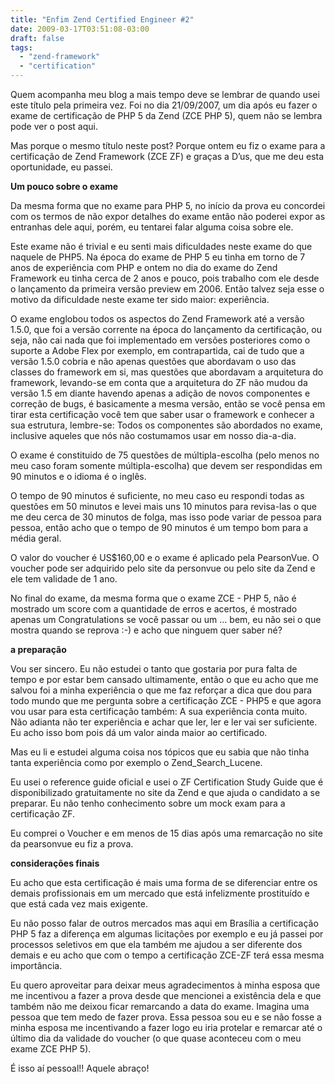 ```yaml
---
title: "Enfim Zend Certified Engineer #2"
date: 2009-03-17T03:51:08-03:00
draft: false
tags:
  - "zend-framework"
  - "certification"
---
```


Quem acompanha meu blog a mais tempo deve se lembrar de quando usei este título pela primeira vez. Foi no dia
21/09/2007, um dia após eu fazer o exame de certificação de PHP 5 da Zend (ZCE PHP 5), quem não se lembra pode ver o
post aqui.

Mas porque o mesmo título neste post? Porque ontem eu fiz o exame para a certificação de Zend Framework (ZCE ZF) e
graças a D’us, que me deu esta oportunidade, eu passei.

**Um pouco sobre o exame**

Da mesma forma que no exame para PHP 5, no início da prova eu concordei com os termos de não expor detalhes do exame
então não poderei expor as entranhas dele aqui, porém, eu tentarei falar alguma coisa sobre ele.

Este exame não é trivial e eu senti mais dificuldades neste exame do que naquele de PHP5. Na época do exame de PHP 5 eu
tinha em torno de 7 anos de experiência com PHP e ontem no dia do exame do Zend Framework eu tinha cerca de 2 anos e
pouco, pois trabalho com ele desde o lançamento da primeira versão preview em 2006. Então talvez seja esse o motivo da
dificuldade neste exame ter sido maior: experiência.

O exame englobou todos os aspectos do Zend Framework até a versão 1.5.0, que foi a versão corrente na época do
lançamento da certificação, ou seja, não cai nada que foi implementado em versões posteriores como o suporte a Adobe
Flex por exemplo, em contrapartida, cai de tudo que a versão 1.5.0 cobria e não apenas questões que abordavam o uso das
classes do framework em si, mas questões que abordavam a arquitetura do framework, levando-se em conta que a arquitetura
do ZF não mudou da versão 1.5 em diante havendo apenas a adição de novos componentes e correção de bugs, é basicamente a
mesma versão, então se você pensa em tirar esta certificação você tem que saber usar o framework e conhecer a sua
estrutura, lembre-se: Todos os componentes são abordados no exame, inclusive aqueles que nós não costumamos usar em
nosso dia-a-dia.

O exame é constituido de 75 questões de múltipla-escolha (pelo menos no meu caso foram somente múltipla-escolha) que
devem ser respondidas em 90 minutos e o idioma é o inglês.

O tempo de 90 minutos é suficiente, no meu caso eu respondi todas as questões em 50 minutos e levei mais uns 10 minutos
para revisa-las o que me deu cerca de 30 minutos de folga, mas isso pode variar de pessoa para pessoa, então acho que o
tempo de 90 minutos é um tempo bom para a média geral.

O valor do voucher é US$160,00 e o exame é aplicado pela PearsonVue. O voucher pode ser adquirido pelo site da personvue
ou pelo site da Zend e ele tem validade de 1 ano.

No final do exame, da mesma forma que o exame ZCE - PHP 5, não é mostrado um score com a quantidade de erros e acertos,
é mostrado apenas um Congratulations se você passar ou um … bem, eu não sei o que mostra quando se reprova :-) e acho
que ninguem quer saber né?

**a preparação**

Vou ser sincero. Eu não estudei o tanto que gostaria por pura falta de tempo e por estar bem cansado ultimamente, então
o que eu acho que me salvou foi a minha experiência o que me faz reforçar a dica que dou para todo mundo que me pergunta
sobre a certificação ZCE - PHP5 e que agora vou usar para esta certificação também: A sua experiência conta muito. Não
adianta não ter experiência e achar que ler, ler e ler vai ser suficiente. Eu acho isso bom pois dá um valor ainda maior
ao certificado.

Mas eu li e estudei alguma coisa nos tópicos que eu sabia que não tinha tanta experiência como por exemplo o
Zend_Search_Lucene.

Eu usei o reference guide oficial e usei o ZF Certification Study Guide que é disponibilizado gratuitamente no site da
Zend e que ajuda o candidato a se preparar. Eu não tenho conhecimento sobre um mock exam para a certificação ZF.

Eu comprei o Voucher e em menos de 15 dias após uma remarcação no site da pearsonvue eu fiz a prova.

**considerações finais**

Eu acho que esta certificação é mais uma forma de se diferenciar entre os demais profissionais em um mercado que está
infelizmente prostituído e que está cada vez mais exigente.

Eu não posso falar de outros mercados mas aqui em Brasília a certificação PHP 5 faz a diferença em algumas licitações
por exemplo e eu já passei por processos seletivos em que ela também me ajudou a ser diferente dos demais e eu acho que
com o tempo a certificação ZCE-ZF terá essa mesma importância.

Eu quero aproveitar para deixar meus agradecimentos à minha esposa que me incentivou a fazer a prova desde que mencionei
a existência dela e que também não me deixou ficar remarcando a data do exame. Imagina uma pessoa que tem medo de fazer
prova. Essa pessoa sou eu e se não fosse a minha esposa me incentivando a fazer logo eu iria protelar e remarcar até o
último dia da validade do voucher (o que quase aconteceu com o meu exame ZCE PHP 5).

É isso aí pessoal!! Aquele abraço!
